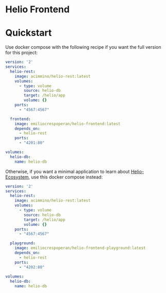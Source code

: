 # Helio Frontend

# Quickstart

Use docker compose with the following recipe if you want the full version for this project:

```yml
version: '2'
services:
  helio-rest:
    image: acimmino/helio-rest:latest
    volumes: 
      - type: volume
        source: helio-db
        target: /helio/app
        volume: {}
    ports:
      - "4567:4567"

  frontend:
    image: emiliocrespoperan/helio-frontend:latest
    depends_on:
      - helio-rest
    ports:
      - "4201:80"

volumes:
  helio-db:
    name: helio-db
```

Otherwise, if you want a minimal application to learn about [Helio-Ecosystem](https://github.com/helio-ecosystem), use this docker compose instead:

```yml
version: '2'
services:
  helio-rest:
    image: acimmino/helio-rest:latest
    volumes: 
      - type: volume
        source: helio-db
        target: /helio/app
        volume: {}
    ports:
      - "4567:4567"

  playground:
    image: emiliocrespoperan/helio-frontend-playground:latest
    depends_on:
      - helio-rest
    ports:
      - "4202:80"
        
volumes:
  helio-db:
    name: helio-db
```
